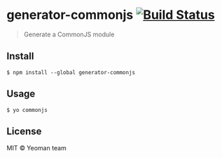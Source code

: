 # generator-commonjs [![Build Status](https://travis-ci.org/yeoman/generator-commonjs.svg?branch=master)](https://travis-ci.org/yeoman/generator-commonjs)

> Generate a CommonJS module


## Install

```
$ npm install --global generator-commonjs
```


## Usage

```
$ yo commonjs
```


## License

MIT © Yeoman team
